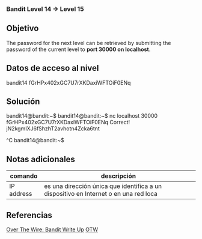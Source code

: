 ### Bandit Level 14 → Level 15

## Objetivo
The password for the next level can be retrieved by submitting the password of the current level to **port 30000 on localhost**.

## Datos de acceso al nivel
bandit14 
fGrHPx402xGC7U7rXKDaxiWFTOiF0ENq

## Solución

bandit14@bandit:~$ 
bandit14@bandit:~$ nc localhost 30000 fGrHPx402xGC7U7rXKDaxiWFTOiF0ENq 
Correct!
jN2kgmIXJ6fShzhT2avhotn4Zcka6tnt 

^C 
bandit14@bandit:~$

## Notas adicionales

| comando | descripción |
|-----|-----|
| IP address | es una dirección única que identifica a un dispositivo en Internet o en una red loca |
## Referencias
[Over The Wire: Bandit Write Up](https://jwuk.files.wordpress.com/2016/05/writeup1.pdf)
[OTW](https://axcheron.github.io/writeups/otw/bandit/)
